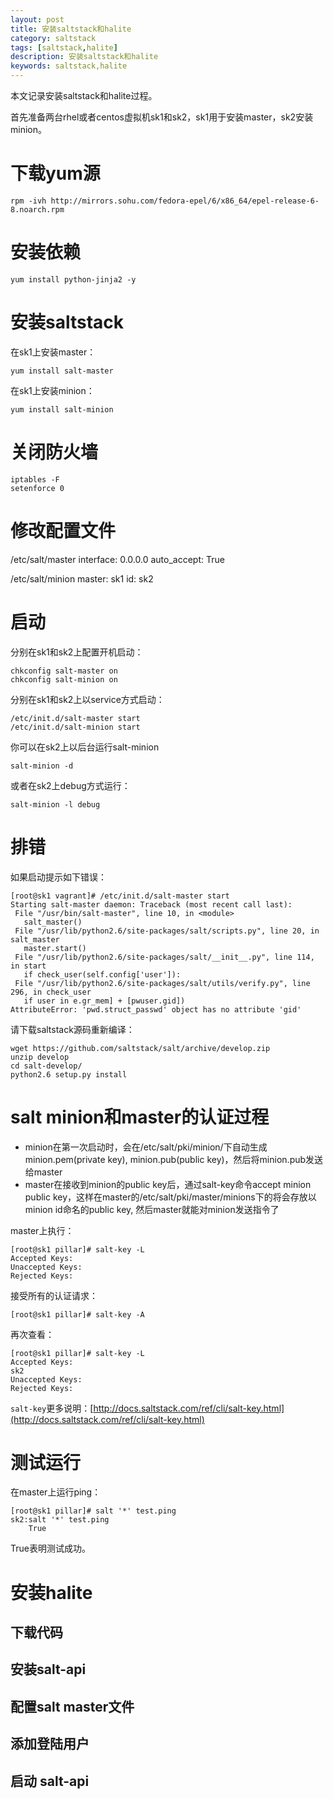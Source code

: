 ```yaml
---
layout: post
title: 安装saltstack和halite
category: saltstack
tags: [saltstack,halite]
description: 安装saltstack和halite
keywords: saltstack,halite
---
```


本文记录安装saltstack和halite过程。

首先准备两台rhel或者centos虚拟机sk1和sk2，sk1用于安装master，sk2安装minion。

# 下载yum源

	rpm -ivh http://mirrors.sohu.com/fedora-epel/6/x86_64/epel-release-6-8.noarch.rpm

# 安装依赖

	yum install python-jinja2 -y

# 安装saltstack

在sk1上安装master：

	yum install salt-master

在sk1上安装minion：

	yum install salt-minion

# 关闭防火墙

	iptables -F
	setenforce 0

<!-- more -->

# 修改配置文件

/etc/salt/master
interface: 0.0.0.0
auto_accept: True

/etc/salt/minion
master: sk1
id: sk2

# 启动

分别在sk1和sk2上配置开机启动：

	chkconfig salt-master on
	chkconfig salt-minion on

分别在sk1和sk2上以service方式启动：

	/etc/init.d/salt-master start
	/etc/init.d/salt-minion start

你可以在sk2上以后台运行salt-minion

	salt-minion -d

或者在sk2上debug方式运行：

	salt-minion -l debug

# 排错

如果启动提示如下错误：

	[root@sk1 vagrant]# /etc/init.d/salt-master start
	Starting salt-master daemon: Traceback (most recent call last):
	 File "/usr/bin/salt-master", line 10, in <module>
	   salt_master()
	 File "/usr/lib/python2.6/site-packages/salt/scripts.py", line 20, in salt_master
	   master.start()
	 File "/usr/lib/python2.6/site-packages/salt/__init__.py", line 114, in start
	   if check_user(self.config['user']):
	 File "/usr/lib/python2.6/site-packages/salt/utils/verify.py", line 296, in check_user
	   if user in e.gr_mem] + [pwuser.gid])
	AttributeError: 'pwd.struct_passwd' object has no attribute 'gid'

请下载saltstack源码重新编译：

	wget https://github.com/saltstack/salt/archive/develop.zip
	unzip develop
	cd salt-develop/
	python2.6 setup.py install

# salt minion和master的认证过程

- minion在第一次启动时，会在/etc/salt/pki/minion/下自动生成minion.pem(private key), minion.pub(public key)，然后将minion.pub发送给master
- master在接收到minion的public key后，通过salt-key命令accept minion public key，这样在master的/etc/salt/pki/master/minions下的将会存放以minion id命名的public key, 然后master就能对minion发送指令了

master上执行：

	[root@sk1 pillar]# salt-key -L
	Accepted Keys:
	Unaccepted Keys:
	Rejected Keys:

接受所有的认证请求：

	[root@sk1 pillar]# salt-key -A

再次查看：

	[root@sk1 pillar]# salt-key -L
	Accepted Keys:
	sk2
	Unaccepted Keys:
	Rejected Keys:

`salt-key`更多说明：[http://docs.saltstack.com/ref/cli/salt-key.html](http://docs.saltstack.com/ref/cli/salt-key.html)

# 测试运行

在master上运行ping：

	[root@sk1 pillar]# salt '*' test.ping
	sk2:salt '*' test.ping
	    True


True表明测试成功。


# 安装halite

## 下载代码

## 安装salt-api

## 配置salt master文件

## 添加登陆用户

## 启动 salt-api



